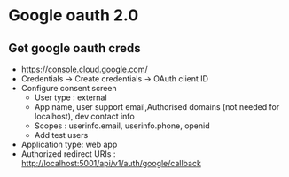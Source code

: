 # Google oauth 2.0

## Get google oauth creds

- <https://console.cloud.google.com/>
- Credentials -> Create credentials -> OAuth client ID
- Configure consent screen
  - User type : external
  - App name, user support email,Authorised domains (not needed for localhost), dev contact info
  - Scopes : userinfo.email, userinfo.phone, openid
  - Add test users
- Application type: web app
- Authorized redirect URIs : <http://localhost:5001/api/v1/auth/google/callback>
